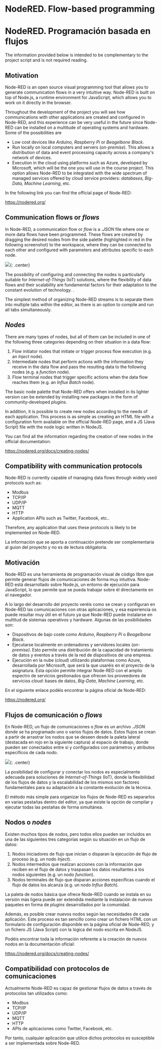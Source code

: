 <!-- multilingual suffix: en, es -->

<!-- [en] -->

# NodeRED. Flow-based programming

<!-- [es] -->

# NodeRED. Programación basada en flujos

<!-- [en] -->

The information provided below is intended to be complementary to the project script and is not required reading.
## Motivation

Node-RED is an open source visual programming tool that allows you to generate communication flows in a very intuitive way. Node-RED is built on top of Node.js, a runtime environment for JavaScript, which allows you to work on it directly in the browser.

Throughout the development of the project you will see how communications with other applications are created and configured in Node-RED, and this experience can be very useful in the future since Node-RED can be installed on a multitude of operating systems and hardware. Some of the possibilities are

- Low cost devices like *Arduino, Raspberry Pi* or *Beagelbone Black*.
- Run locally on local computers and servers (*on-premise*). This allows a distribution of data and event processing capacity across a company's network of devices.
- Execution in the cloud using platforms such as Azure, developed by Microsoft, which will be the one you will use in the course project. This option allows Node-RED to be integrated with the wide spectrum of managed services offered by cloud service providers: *databases, Big-Data, Machine Learning*, etc.

In the following link you can find the official page of Node-RED:

<https://nodered.org/>

## Communication flows or *flows*

In Node-RED, a communication flow or *flow* is a .*JSON* file where one or more data flows have been programmed. These flows are created by dragging the desired nodes from the side palette (highlighted in red in the following screenshot) to the workspace, where they can be connected to each other and configured with parameters and attributes specific to each node.

![](img/5_0.png){: .center}


The possibility of configuring and connecting the nodes is particularly suitable for *Internet-of-Things* (IoT) solutions, where the flexibility of data flows and their scalability are fundamental factors for their adaptation to the constant evolution of technology. .

The simplest method of organizing Node-RED streams is to separate them into multiple tabs within the editor, as there is an option to compile and run all tabs simultaneously.

## *Nodes*

There are many types of nodes, but all of them can be included in one of the following three categories depending on their situation in a data flow:

1. Flow initiator nodes that initiate or trigger process flow execution (e.g. an *Inject* node).
1. Intermediate nodes that perform actions with the information they receive in the data flow and pass the resulting data to the following nodes (e.g. a *function* node).
1. Flow terminal nodes that trigger specific actions when the data flow reaches them (e.g. an *Influx Batch* node).

The basic node palette that Node-RED offers when installed in its lighter version can be extended by installing new packages in the form of community-developed *plugins*.

In addition, it is possible to create new nodes according to the needs of each application. This process is as simple as creating an HTML file with a configuration form available on the official Node-RED page, and a JS (Java Script) file with the node logic written in NodeJS.

You can find all the information regarding the creation of new nodes in the official documentation:

<https://nodered.org/docs/creating-nodes/>

## Compatibility with communication protocols

Node-RED is currently capable of managing data flows through widely used protocols such as:

- Modbus
- TCP/IP
- UDP/IP
- MQTT
- HTTP
- Application APIs such as Twitter, Facebook, etc..

Therefore, any application that uses these protocols is likely to be implemented on Node-RED.

<!-- [es] -->

La información que se aporta a continuación pretende ser complementaria al guion del proyecto y no es de lectura obligatoria.

## Motivación

Node-RED es una herramienta de programación visual de código libre que permite generar flujos de comunicaciones de forma muy intuitiva. Node-RED está desarrollado sobre Node.js, un entorno de ejecución para JavaScript, lo que permite que se pueda trabajar sobre él directamente en el navegador.

A lo largo del desarrollo del proyecto veréis como se crean y configuran en Node-RED las comunicaciones con otras aplicaciones, y esa experiencia os puede resultar muy útil en el futuro ya que Node-RED puede instalarse en multitud de sistemas operativos y hardware. Algunas de las posibilidades son:

- Dispositivos de bajo coste como *Arduino*, *Raspberry Pi* o *Beagelbone Black*.
- Ejecutarse localmente en ordenadores y servidores locales (*on-premise)*. Esto permite una distribución de la capacidad de tratamiento de datos y eventos a través de la red de dispositivos de una empresa.
- Ejecución en la nube (*cloud*) utilizando plataformas como Azure, desarrollada por Microsoft, que será la que usaréis en el proyecto de la asignatura. Esta opción permite integrar Node-RED con el amplio espectro de servicios gestionados que ofrecen los proveedores de servicios *cloud*: bases de datos, *Big-Data*, *Machine Learning*, etc. 

En el siguiente enlace podéis encontrar la página oficial de Node-RED:

<https://nodered.org/>

## Flujos de comunicación o *flows*

En Node-RED, un flujo de comunicaciones o *flow* es un archivo *.JSON* donde se ha programado uno o varios flujos de datos. Estos flujos se crean a partir de arrastrar los nodos que se deseen desde la paleta lateral (destacada en rojo en la siguiente captura) al espacio de trabajo, donde pueden ser conectados entre si y configurados con parámetros y atributos específicos de cada nodo.

![](img/5_0.png){: .center}

La posibilidad de configurar y conectar los nodos es especialmente adecuada para soluciones de *Internet-of-Things* (IoT), donde la flexibilidad de los flujos de datos y la escalabilidad de los mismos son factores fundamentales para su adaptación a la constante evolución de la técnica.

El método más simple para organizar los flujos de Node-RED es separarlos en varias pestañas dentro del editor, ya que existe la opción de compilar y ejecutar todas las pestañas de forma simultánea.

## Nodos o *nodes*

Existen muchos tipos de nodos, pero todos ellos pueden ser incluidos en una de las siguientes tres categorías según su situación en un flujo de datos:

1. Nodos iniciadores de flujo que inician o disparan la ejecución de flujo de proceso (e.g. un nodo *Inject*).
1. Nodos intermedios que realizan acciones con la información que reciben en el flujo de datos y traspasan los datos resultantes a los nodos siguientes (e.g. un nodo *function*).
1. Nodos terminales de flujo que disparan acciones específicas cuando el flujo de datos los alcanza (e.g. un nodo *Influx Batch*).

La paleta de nodos básica que ofrece Node-RED cuando se instala en su versión más ligera puede ser extendida mediante la instalación de nuevos paquetes en forma de *plugins* desarrollados por la comunidad.

Además, es posible crear nuevos nodos según las necesidades de cada aplicación. Este proceso es tan sencillo como crear un fichero HTML con un formulario de configuración disponible en la página oficial de Node-RED, y un fichero JS (Java Script) con la lógica del nodo escrita en NodeJS.

Podéis encontrar toda la información referente a la creación de nuevos nodos en la documentación oficial:

<https://nodered.org/docs/creating-nodes/>

## Compatibilidad con protocolos de comunicaciones

Actualmente Node-RED es capaz de gestionar flujos de datos a través de protocolos tan utilizados como:

- Modbus
- TCP/IP
- UDP/IP
- MQTT
- HTTP
- APIs de aplicaciones como Twitter, Facebook, etc.

Por tanto, cualquier aplicación que utilice dichos protocolos es susceptible a ser implementada sobre Node-RED.